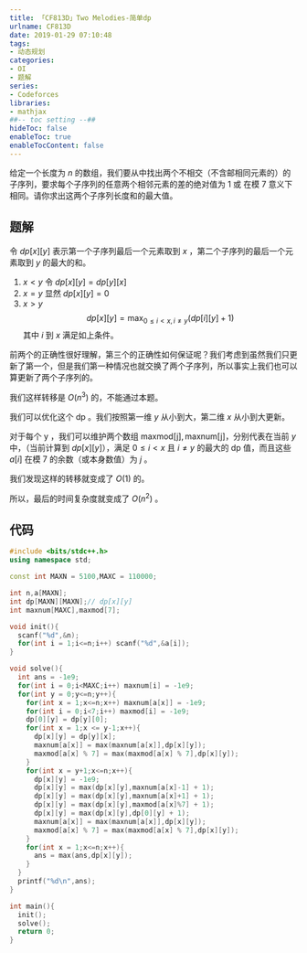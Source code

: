```yaml
---
title: 「CF813D」Two Melodies-简单dp
urlname: CF813D
date: 2019-01-29 07:10:48
tags:
- 动态规划
categories: 
- OI
- 题解
series:
- Codeforces
libraries:
- mathjax 
##-- toc setting --##
hideToc: false
enableToc: true
enableTocContent: false
---
```


给定一个长度为 $n$ 的数组，我们要从中找出两个不相交（不含邮相同元素的）的子序列，要求每个子序列的任意两个相邻元素的差的绝对值为 $1$ 或 在模 $7$ 意义下相同。请你求出这两个子序列长度和的最大值。

<!--more-->

## 题解

令 $dp[x][y]$ 表示第一个子序列最后一个元素取到 $x$ ，第二个子序列的最后一个元素取到 $y$ 的最大的和。

1. $x < y$ 
令 $dp[x][y] = dp[y][x]$
2. $x = y$
显然 $dp[x][y] = 0$
3. $x > y$
$$
dp[x][y] = \max_{0 \le i < x,i \neq y}(dp[i][y]+1)
$$
其中 $i$ 到 $x$ 满足如上条件。

前两个的正确性很好理解，第三个的正确性如何保证呢？我们考虑到虽然我们只更新了第一个，但是我们第一种情况也就交换了两个子序列，所以事实上我们也可以算更新了两个子序列的。

我们这样转移是 $O(n^3)$ 的，不能通过本题。

我们可以优化这个 dp 。我们按照第一维 $y$ 从小到大，第二维 $x$ 从小到大更新。

对于每个 y ，我们可以维护两个数组 $\text{maxmod[j]},\text{maxnum[j]}$，分别代表在当前 $y$ 中，（当前计算到 $dp[x][y]$），满足 $0 \le i < x$ 且 $i \neq y$ 的最大的 dp 值，而且这些 $a[i]$ 在模 7 的余数（或本身数值）为 $j$ 。

我们发现这样的转移就变成了 $O(1)$ 的。

所以，最后的时间复杂度就变成了 $O(n^2)$ 。 

## 代码


```cpp
#include <bits/stdc++.h>
using namespace std;

const int MAXN = 5100,MAXC = 110000;

int n,a[MAXN];
int dp[MAXN][MAXN];// dp[x][y]
int maxnum[MAXC],maxmod[7];

void init(){
  scanf("%d",&n);
  for(int i = 1;i<=n;i++) scanf("%d",&a[i]);
}

void solve(){
  int ans = -1e9;
  for(int i = 0;i<MAXC;i++) maxnum[i] = -1e9;
  for(int y = 0;y<=n;y++){
    for(int x = 1;x<=n;x++) maxnum[a[x]] = -1e9;
    for(int i = 0;i<7;i++) maxmod[i] = -1e9;
    dp[0][y] = dp[y][0];
    for(int x = 1;x <= y-1;x++){
      dp[x][y] = dp[y][x];
      maxnum[a[x]] = max(maxnum[a[x]],dp[x][y]);
      maxmod[a[x] % 7] = max(maxmod[a[x] % 7],dp[x][y]);
    }
    for(int x = y+1;x<=n;x++){
      dp[x][y] = -1e9;
      dp[x][y] = max(dp[x][y],maxnum[a[x]-1] + 1);
      dp[x][y] = max(dp[x][y],maxnum[a[x]+1] + 1);
      dp[x][y] = max(dp[x][y],maxmod[a[x]%7] + 1);
      dp[x][y] = max(dp[x][y],dp[0][y] + 1);
      maxnum[a[x]] = max(maxnum[a[x]],dp[x][y]);
      maxmod[a[x] % 7] = max(maxmod[a[x] % 7],dp[x][y]);   
    }
    for(int x = 1;x<=n;x++){
      ans = max(ans,dp[x][y]);
    }
  }
  printf("%d\n",ans);
}

int main(){
  init();
  solve();
  return 0;
}
```


